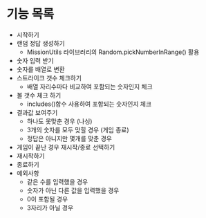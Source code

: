 # 기능 목록
- 시작하기
- 랜덤 정답 생성하기
    - MissionUtils 라이브러리의 Random.pickNumberInRange() 활용
- 숫자 입력 받기
- 숫자를 배열로 변환
- 스트라이크 갯수 체크하기
    - 배열 자리수마다 비교하여 포함되는 숫자인지 체크
- 볼 갯수 체크 하기
    - includes()함수 사용하여 포함되는 숫자인지 체크
- 결과값 보여주기
    - 하나도 못맞춘 경우 (나싱)
    - 3개의 숫자를 모두 맞힐 경우 (게임 종료)
    - 정답은 아니지만 몇개를 맞춘 경우
- 게임이 끝난 경우 재시작/종료 선택하기
- 재시작하기
- 종료하기
- 예외사항
    - 같은 수를 입력했을 경우
    - 숫자가 아닌 다른 값을 입력했을 경우
    - 0이 포함될 경우
    - 3자리가 아닐 경우